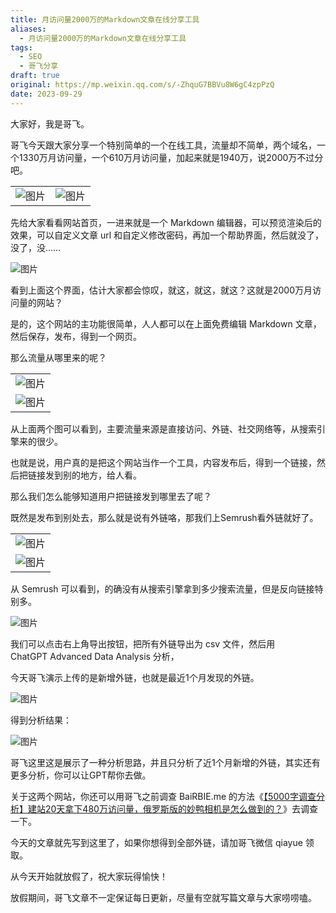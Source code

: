 ```yaml
---
title: 月访问量2000万的Markdown文章在线分享工具
aliases:
  - 月访问量2000万的Markdown文章在线分享工具
tags:
  - SEO
  - 哥飞分享
draft: true
original: https://mp.weixin.qq.com/s/-ZhquG7BBVu8W6gC4zpPzQ
date: 2023-09-29
---
```

大家好，我是哥飞。  

哥飞今天跟大家分享一个特别简单的一个在线工具，流量却不简单，两个域名，一个1330万月访问量，一个610万月访问量，加起来就是1940万，说2000万不过分吧。

|   |   |
|---|---|
|![图片](https://mmbiz.qpic.cn/sz_mmbiz_png/LBrX00GQeicsjNz49cPe9T5uOHse6G34bqyqBiaAQ5ia2pj96ldoLQe5MHKwV4vfenjEMpad9vv4BQIVPlKE0kiavg/640?wx_fmt=png&tp=webp&wxfrom=5&wx_lazy=1&wx_co=1)|![图片](https://mmbiz.qpic.cn/sz_mmbiz_png/LBrX00GQeicsjNz49cPe9T5uOHse6G34bGBic4UZhlndYExr3cD4dicWicYC7G1daicTWUib4sNIVbs9JgEqreUJKPHw/640?wx_fmt=png&tp=webp&wxfrom=5&wx_lazy=1&wx_co=1)|

先给大家看看网站首页，一进来就是一个 Markdown 编辑器，可以预览渲染后的效果，可以自定义文章 url 和自定义修改密码，再加一个帮助界面，然后就没了，没了，没……  

![图片](https://mmbiz.qpic.cn/sz_mmbiz_png/LBrX00GQeicsjNz49cPe9T5uOHse6G34bKxhrgt7PvHwQOmjwgNt43BiamTE4ZgSrXNvteiciamuXK6uX7PKicyxtGA/640?wx_fmt=png&tp=webp&wxfrom=5&wx_lazy=1&wx_co=1)

看到上面这个界面，估计大家都会惊叹，就这，就这，就这？这就是2000万月访问量的网站？  

是的，这个网站的主功能很简单，人人都可以在上面免费编辑 Markdown 文章，然后保存，发布，得到一个网页。  

那么流量从哪里来的呢？  

|   |
|---|
|![图片](https://mmbiz.qpic.cn/sz_mmbiz_png/LBrX00GQeicsjNz49cPe9T5uOHse6G34b5LWzrGgMib8gicdb6FSjUqY59LUtvbxt7ibrHvrv8f0UkPVw60L4ic4JKg/640?wx_fmt=png&tp=webp&wxfrom=5&wx_lazy=1&wx_co=1)|
|![图片](https://mmbiz.qpic.cn/sz_mmbiz_png/LBrX00GQeicsjNz49cPe9T5uOHse6G34bFeA2FHgAQWFJ1DuFlOvfbmDtxSlVuCAzTKAOAMhhcTn1ibUxNBc1sZA/640?wx_fmt=png&tp=webp&wxfrom=5&wx_lazy=1&wx_co=1)|

从上面两个图可以看到，主要流量来源是直接访问、外链、社交网络等，从搜索引擎来的很少。

也就是说，用户真的是把这个网站当作一个工具，内容发布后，得到一个链接，然后把链接发到别的地方，给人看。  

那么我们怎么能够知道用户把链接发到哪里去了呢？  

既然是发布到别处去，那么就是说有外链咯，那我们上Semrush看外链就好了。

|   |
|---|
|![图片](https://mmbiz.qpic.cn/sz_mmbiz_png/LBrX00GQeicsjNz49cPe9T5uOHse6G34bQBwqj5MgPvbiceYGWNibPdpguRMuTNDVGFRfNQLr9GGOA5Pwl2QDZVJw/640?wx_fmt=png&tp=webp&wxfrom=5&wx_lazy=1&wx_co=1)|
|![图片](https://mmbiz.qpic.cn/sz_mmbiz_png/LBrX00GQeicsjNz49cPe9T5uOHse6G34boNORiaTJOeSJIJ7A6RibzxJBzCWKszMicGibn0c8qh1rk8mubuVx5vhPDg/640?wx_fmt=png&tp=webp&wxfrom=5&wx_lazy=1&wx_co=1)|

从 Semrush 可以看到，的确没有从搜索引擎拿到多少搜索流量，但是反向链接特别多。

![图片](https://mmbiz.qpic.cn/sz_mmbiz_png/LBrX00GQeicsjNz49cPe9T5uOHse6G34bt7bJmwgpX8K4ibaHDBFQUME5lWflDTyFy0vticaM66w0v4UCrcQP6Ipg/640?wx_fmt=png&tp=webp&wxfrom=5&wx_lazy=1&wx_co=1)

我们可以点击右上角导出按钮，把所有外链导出为 csv 文件，然后用 ChatGPT Advanced Data Analysis 分析，

今天哥飞演示上传的是新增外链，也就是最近1个月发现的外链。

![图片](https://mmbiz.qpic.cn/sz_mmbiz_png/LBrX00GQeicsjNz49cPe9T5uOHse6G34bG7YcRlS7yPNqJx8yJhTR0jj86nVCU0oBWtG6BX8VXIqRBthAOSAGLw/640?wx_fmt=png&tp=webp&wxfrom=5&wx_lazy=1&wx_co=1)

得到分析结果：  

![图片](https://mmbiz.qpic.cn/sz_mmbiz_png/LBrX00GQeicsjNz49cPe9T5uOHse6G34bjSmkA7aiayIyDE8l2fCLUN55ewyFzRlDyJXSlmicGPylicKyG97Fz1KHQ/640?wx_fmt=png&tp=webp&wxfrom=5&wx_lazy=1&wx_co=1)

哥飞这里这是展示了一种分析思路，并且只分析了近1个月新增的外链，其实还有更多分析，你可以让GPT帮你去做。

关于这两个网站，你还可以用哥飞之前调查 BaiRBIE.me 的方法《[【5000字调查分析】建站20天拿下480万访问量，俄罗斯版的妙鸭相机是怎么做到的？](http://mp.weixin.qq.com/s?__biz=MjM5OTIzMzYyMA==&mid=2650079744&idx=1&sn=0d82dcd95fe435a6b46a53a642a6c4e4&chksm=bf3f333b8848ba2deee768dea94b0ed5c2101c5bbf689cf536967d6141910b14f55ba03ed5c9&scene=21#wechat_redirect)》去调查一下。

今天的文章就先写到这里了，如果你想得到全部外链，请加哥飞微信 qiayue 领取。

从今天开始就放假了，祝大家玩得愉快！

放假期间，哥飞文章不一定保证每日更新，尽量有空就写篇文章与大家唠唠嗑。
